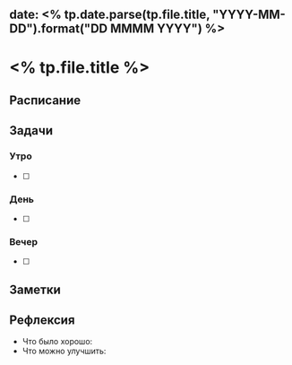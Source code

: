 ## date: <% tp.date.parse(tp.file.title, "YYYY-MM-DD").format("DD MMMM YYYY") %>

# <% tp.file.title %>

## Расписание

## Задачи

### Утро

- [ ]

### День

- [ ]

### Вечер

- [ ]

## Заметки

## Рефлексия

- Что было хорошо:
- Что можно улучшить: